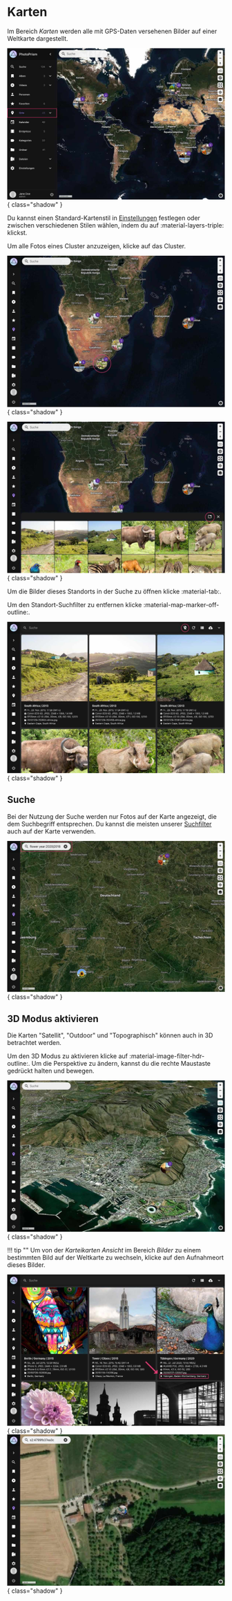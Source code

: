 # Karten #
Im Bereich *Karten* werden alle mit GPS-Daten versehenen Bilder auf einer Weltkarte dargestellt.

![Screenshot](img/places-2503-german.jpg){ class="shadow" }

Du kannst einen Standard-Kartenstil in [Einstellungen](../settings/general.md) festlegen oder zwischen verschiedenen Stilen wählen, indem du auf :material-layers-triple: klickst.

Um alle Fotos eines Cluster anzuzeigen, klicke auf das Cluster.

![Screenshot](img/places-cluster-1-2503-german.jpg){ class="shadow" }

![Screenshot](img/places-cluster-2-2503-german.jpg){ class="shadow" }

Um die Bilder dieses Standorts in der Suche zu öffnen klicke :material-tab:.

Um den Standort-Suchfilter zu entfernen klicke :material-map-marker-off-outline:.

![Screenshot](img/places-cluster-3-2503-german.jpg){ class="shadow" }


## Suche 

Bei der Nutzung der Suche werden nur Fotos auf der Karte angezeigt, die dem Suchbegriff entsprechen. Du kannst die meisten unserer [Suchfilter](./search.md) auch auf der Karte verwenden.

![Screenshot](img/places-search-2503-german.jpg){ class="shadow" }

## 3D Modus aktivieren

Die Karten "Satellit", "Outdoor" und "Topographisch" können auch in 3D betrachtet werden.

Um den 3D Modus zu aktivieren klicke auf :material-image-filter-hdr-outline:. Um die Perspektive zu ändern, kannst du die rechte Maustaste gedrückt halten und bewegen.

![Screenshot](img/terrain-maps-2503.jpg){ class="shadow" }

!!! tip ""
    Um von der *Karteikarten Ansicht* im Bereich *Bilder* zu einem bestimmten Bild auf der Weltkarte zu wechseln, klicke auf den Aufnahmeort dieses Bilder.

![Screenshot](img/places-animation-1-2503.jpg){ class="shadow" }
![Screenshot](img/places-animation-2-2503.jpg){ class="shadow" }
